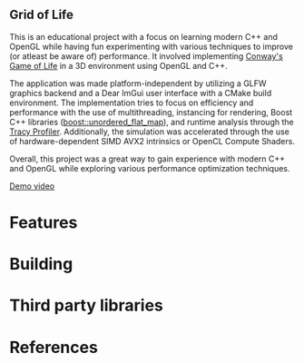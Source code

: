 ## Grid of Life
This is an educational project with a focus on learning modern C++ and OpenGL while having fun experimenting with various techniques to improve (or atleast be aware of) performance. It involved implementing [Conway's Game of Life](https://en.wikipedia.org/wiki/Conway%27s_Game_of_Life) in a 3D environment using OpenGL and C++. 

The application was made platform-independent by utilizing a GLFW graphics backend and a Dear ImGui user interface with a CMake build environment. The implementation tries to focus on efficiency and performance with the use of multithreading, instancing for rendering, Boost C++ libraries ([boost::unordered_flat_map](https://www.boost.org/doc/libs/1_81_0/libs/unordered/doc/html/unordered.html#unordered_flat_map)), and runtime analysis through the [Tracy Profiler](https://github.com/wolfpld/tracy). Additionally, the simulation was accelerated through the use of hardware-dependent SIMD AVX2 intrinsics or OpenCL Compute Shaders. 

Overall, this project was a great way to gain experience with modern C++ and OpenGL while exploring various performance optimization techniques.

[Demo video](https://github.com/xtxyTge2/grid_of_life)

# Features



# Building

# Third party libraries

# References
